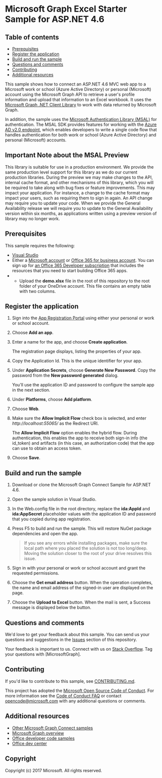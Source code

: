 # Microsoft Graph Excel Starter Sample for ASP.NET 4.6

## Table of contents

* [Prerequisites](#prerequisites)
* [Register the application](#register-the-application)
* [Build and run the sample](#build-and-run-the-sample)
* [Questions and comments](#questions-and-comments)
* [Contributing](#contributing)
* [Additional resources](#additional-resources)

This sample shows how to connect an ASP.NET 4.6 MVC web app to a Microsoft work or school (Azure Active Directory) or personal (Microsoft) account using the Microsoft Graph API to retrieve a user's profile information and upload that information to an Excel workbook. It uses the [Microsoft Graph .NET Client Library](https://github.com/microsoftgraph/msgraph-sdk-dotnet) to work with data returned by Microsoft Graph. 

In addition, the sample uses the [Microsoft Authentication Library (MSAL)](https://www.nuget.org/packages/Microsoft.Identity.Client/) for authentication. The MSAL SDK provides features for working with the [Azure AD v2.0 endpoint](https://azure.microsoft.com/en-us/documentation/articles/active-directory-appmodel-v2-overview), which enables developers to write a single code flow that handles authentication for both work or school (Azure Active Directory) and personal (Microsoft) accounts.

## Important Note about the MSAL Preview

This library is suitable for use in a production environment. We provide the same production level support for this library as we do our current production libraries. During the preview we may make changes to the API, internal cache format, and other mechanisms of this library, which you will be required to take along with bug fixes or feature improvements. This may impact your application. For instance, a change to the cache format may impact your users, such as requiring them to sign in again. An API change may require you to update your code. When we provide the General Availability release we will require you to update to the General Availability version within six months, as applications written using a preview version of library may no longer work.

## Prerequisites

This sample requires the following:  

  * [Visual Studio](https://www.visualstudio.com/en-us/downloads) 
  * Either a [Microsoft account](https://www.outlook.com) or [Office 365 for business account](https://msdn.microsoft.com/en-us/office/office365/howto/setup-development-environment#bk_Office365Account). You can sign up for [an Office 365 Developer subscription](https://msdn.microsoft.com/en-us/office/office365/howto/setup-development-environment#bk_Office365Account) that includes the resources that you need to start building Office 365 apps.
  * * Upload the **demo.xlsx** file in the root of this repository to the root folder of your OneDrive account. This file contains an empty table with two columns.
  
## Register the application

1. Sign into the [App Registration Portal](https://apps.dev.microsoft.com/) using either your personal or work or school account.

2. Choose **Add an app**.

3. Enter a name for the app, and choose **Create application**. 
	
   The registration page displays, listing the properties of your app.

4. Copy the Application Id. This is the unique identifier for your app. 

5. Under **Application Secrets**, choose **Generate New Password**. Copy the password from the **New password generated** dialog.

   You'll use the application ID and password to configure the sample app in the next section. 

6. Under **Platforms**, choose **Add platform**.

7. Choose **Web**.

8. Make sure the **Allow Implicit Flow** check box is selected, and enter *http://localhost:55065/* as the Redirect URI. 

   The **Allow Implicit Flow** option enables the hybrid flow. During authentication, this enables the app to receive both sign-in info (the id_token) and artifacts (in this case, an authorization code) that the app can use to obtain an access token.

9. Choose **Save**.

## Build and run the sample

1. Download or clone the Microsoft Graph Connect Sample for ASP.NET 4.6.

2. Open the sample solution in Visual Studio.

3. In the Web.config file in the root directory, replace the **ida:AppId** and **ida:AppSecret** placeholder values with the application ID and password that you copied during app registration.

4. Press F5 to build and run the sample. This will restore NuGet package dependencies and open the app.

   >If you see any errors while installing packages, make sure the local path where you placed the solution is not too long/deep. Moving the solution closer to the root of your drive resolves this issue.

5. Sign in with your personal or work or school account and grant the requested permissions.

6. Choose the **Get email address** button. When the operation completes, the name and email address of the signed-in user are displayed on the page.

7. Choose the **Upload to Excel** button. When the mail is sent, a Success message is displayed below the button.

## Questions and comments

We'd love to get your feedback about this sample. You can send us your questions and suggestions in the [Issues](https://github.com/microsoftgraph/aspnet-excelstarter-sample/issues) section of this repository.

Your feedback is important to us. Connect with us on [Stack Overflow](http://stackoverflow.com/questions/tagged/microsoftgraph). Tag your questions with [MicrosoftGraph].

## Contributing ##

If you'd like to contribute to this sample, see [CONTRIBUTING.md](CONTRIBUTING.md).

This project has adopted the [Microsoft Open Source Code of Conduct](https://opensource.microsoft.com/codeofconduct/). For more information see the [Code of Conduct FAQ](https://opensource.microsoft.com/codeofconduct/faq/) or contact [opencode@microsoft.com](mailto:opencode@microsoft.com) with any additional questions or comments.

## Additional resources

- [Other Microsoft Graph Connect samples](https://github.com/MicrosoftGraph?utf8=%E2%9C%93&query=-Connect)
- [Microsoft Graph overview](http://graph.microsoft.io)
- [Office developer code samples](http://dev.office.com/code-samples)
- [Office dev center](http://dev.office.com/)

## Copyright
Copyright (c) 2017 Microsoft. All rights reserved.


